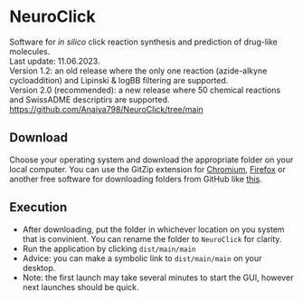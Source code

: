 # NeuroClick
Software for *in silico* click reaction synthesis and prediction of drug-like molecules.  
Last update: 11.06.2023.   
Version 1.2: an old release where the only one reaction (azide-alkyne cycloaddition) and Lipinski & logBB filtering are supported.  
Version 2.0 (recommended): a new release where 50 chemical reactions and SwissADME descriptirs are supported.
https://github.com/Anaiya798/NeuroClick/tree/main

## Download
Choose your operating system and download the appropriate folder on your local computer. You can use the GitZip extension for [Chromium](https://chrome.google.com/webstore/detail/gitzip-for-github/ffabmkklhbepgcgfonabamgnfafbdlkn), [Firefox](https://addons.mozilla.org/ru/firefox/addon/gitzip/) or another free software for downloading folders from GitHub like [this](https://download-directory.github.io/).

## Execution
- After downloading, put the folder in whichever location on you system that is convinient. You can rename the folder to `NeuroClick` for clarity.  
- Run the application by clicking `dist/main/main`
- Advice: you can make a symbolic link to `dist/main/main` on your desktop.   
- Note: the first launch may take several minutes to start the GUI, however next launches should be quick.
